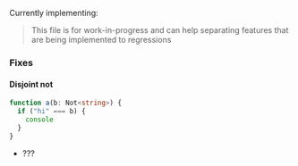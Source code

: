 Currently implementing:

> This file is for work-in-progress and can help separating features that are being implemented to regressions

### Fixes

#### Disjoint not

```ts
function a(b: Not<string>) {
  if ("hi" === b) {
    console
  }
}
```

- ???
